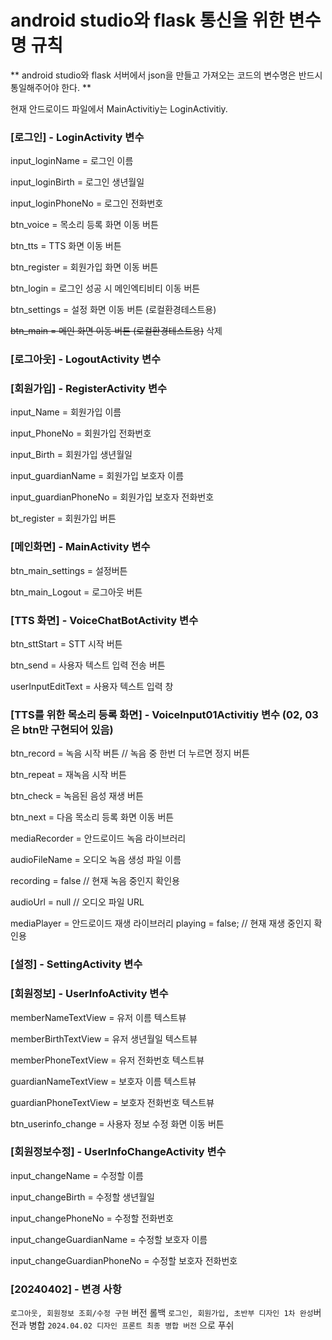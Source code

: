 # android studio와 flask 통신을 위한 변수명 규칙
** android studio와 flask 서버에서 json을 만들고 가져오는 코드의 변수명은 반드시 통일해주어야 한다. **

현재 안드로이드 파일에서 MainActivitiy는 LoginActivitiy.

### [로그인] - LoginActivity 변수
input_loginName = 로그인 이름

input_loginBirth = 로그인 생년월일

input_loginPhoneNo = 로그인 전화번호

btn_voice = 목소리 등록 화면 이동 버튼

btn_tts = TTS 화면 이동 버튼

btn_register = 회원가입 화면 이동 버튼

btn_login = 로그인 성공 시 메인엑티비티 이동 버튼

btn_settings = 설정 화면 이동 버튼 (로컬환경테스트용)

~~btn_main = 메인 화면 이동 버튼 (로컬환경테스트용)~~ 삭제

### [로그아웃] - LogoutActivity 변수

### [회원가입] - RegisterActivity 변수
input_Name = 회원가입 이름

input_PhoneNo = 회원가입 전화번호

input_Birth = 회원가입 생년월일

input_guardianName = 회원가입 보호자 이름

input_guardianPhoneNo = 회원가입 보호자 전화번호

bt_register = 회원가입 버튼

### [메인화면] - MainActivity 변수
btn_main_settings = 설정버튼

btn_main_Logout = 로그아웃 버튼

### [TTS 화면] - VoiceChatBotActivity 변수
btn_sttStart = STT 시작 버튼

btn_send = 사용자 텍스트 입력 전송 버튼

userInputEditText = 사용자 텍스트 입력 창

### [TTS를 위한 목소리 등록 화면] - VoiceInput01Activitiy 변수 (02, 03은 btn만 구현되어 있음)
btn_record = 녹음 시작 버튼 // 녹음 중 한번 더 누르면 정지 버튼

btn_repeat = 재녹음 시작 버튼

btn_check = 녹음된 음성 재생 버튼

btn_next = 다음 목소리 등록 화면 이동 버튼

mediaRecorder = 안드로이드 녹음 라이브러리

audioFileName = 오디오 녹음 생성 파일 이름

recording = false // 현재 녹음 중인지 확인용

audioUrl = null // 오디오 파일 URL

mediaPlayer = 안드로이드 재생 라이브러리 playing = false; // 현재 재생 중인지 확인용

### [설정] - SettingActivity 변수

### [회원정보] - UserInfoActivity 변수

memberNameTextView = 유저 이름 텍스트뷰

memberBirthTextView = 유저 생년월일 텍스트뷰

memberPhoneTextView = 유저 전화번호 텍스트뷰

guardianNameTextView = 보호자 이름 텍스트뷰

guardianPhoneTextView = 보호자 전화번호 텍스트뷰

btn_userinfo_change = 사용자 정보 수정 화면 이동 버튼

### [회원정보수정] - UserInfoChangeActivity 변수

input_changeName = 수정할 이름

input_changeBirth = 수정할 생년월일

input_changePhoneNo = 수정할 전화번호

input_changeGuardianName = 수정할 보호자 이름

input_changeGuardianPhoneNo = 수정할 보호자 전화번호

### [20240402] - 변경 사항

`로그아웃, 회원정보 조회/수정 구현` 버전 롤백
`로그인, 회원가입, 초반부 디자인 1차 완성`버전과 병합
`2024.04.02 디자인 프론트 최종 병합 버전` 으로 푸쉬